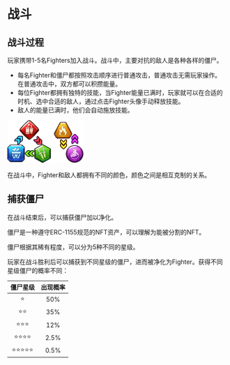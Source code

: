 # 战斗

## 战斗过程

玩家携带1-5名Fighters加入战斗。战斗中，主要对抗的敌人是各种各样的僵尸。

* 每名Fighter和僵尸都按照攻击顺序进行普通攻击，普通攻击无需玩家操作。在普通攻击中，双方都可以积攒能量。
* 每位Fighter都拥有独特的技能，当Fighter能量已满时，玩家就可以在合适的时机、选中合适的敌人，通过点击Fighter头像手动释放技能。
* 敌人的能量已满时，他们会自动施放技能。

![](../.gitbook/assets/image_7.png)

在战斗中，Fighter和敌人都拥有不同的颜色，颜色之间是相互克制的关系。

## 捕获僵尸

在战斗结束后，可以捕获僵尸加以净化。

僵尸是一种遵守ERC-1155规范的NFT资产，可以理解为能被分割的NFT。

僵尸根据其稀有程度，可以分为5种不同的星级。

玩家在战斗胜利后可以捕获到不同星级的僵尸，进而被净化为Fighter。获得不同星级僵尸的概率不同：

| 僵尸星级 | 出现概率 |
| :---: | :---: |
| ⭐  | 50% |
| ⭐⭐ | 35% |
| ⭐⭐⭐ | 12% |
| ⭐⭐⭐⭐ | 2.5% |
| ⭐⭐⭐⭐⭐ | 0.5% |



